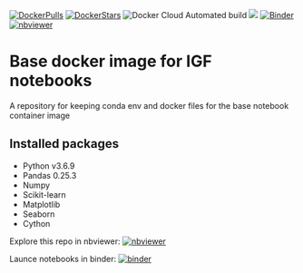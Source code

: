 [![DockerPulls](https://img.shields.io/docker/pulls/imperialgenomicsfacility/base-notebook-image.svg)](https://registry.hub.docker.com/r/imperialgenomicsfacility/base-notebook-image)
[![DockerStars](https://img.shields.io/docker/stars/imperialgenomicsfacility/base-notebook-image.svg)](https://registry.hub.docker.com/r/imperialgenomicsfacility/base-notebook-image)
![Docker Cloud Automated build](https://img.shields.io/docker/cloud/automated/imperialgenomicsfacility/base-notebook-image)
[![](https://images.microbadger.com/badges/image/imperialgenomicsfacility/base-notebook-image.svg)](https://microbadger.com/images/imperialgenomicsfacility/base-notebook-image)
[![Binder](https://mybinder.org/badge_logo.svg)](https://mybinder.org/v2/gh/imperial-genomics-facility/base-notebook-image/master?urlpath=lab)
[![nbviewer](https://img.shields.io/badge/launch-nbviewer-coral)](https://nbviewer.jupyter.org/github/imperial-genomics-facility/base-notebook-image/tree/master/)
# Base docker image for IGF notebooks
A repository for keeping conda env and docker files for the base notebook container image

## Installed packages

* Python v3.6.9
* Pandas 0.25.3
* Numpy
* Scikit-learn
* Matplotlib
* Seaborn
* Cython


Explore this repo in nbviewer: [![nbviewer](https://img.shields.io/badge/launch-nbviewer-coral)](https://nbviewer.jupyter.org/github/imperial-genomics-facility/base-notebook-image/tree/master/)

Launce notebooks in binder: [ ![binder](https://mybinder.org/badge_logo.svg)](https://mybinder.org/v2/gh/imperial-genomics-facility/base-notebook-image/master?urlpath=lab)


